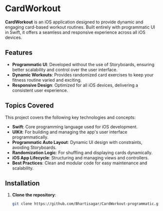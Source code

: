 # CardWorkout

**CardWorkout** is an iOS application designed to provide dynamic and engaging card-based workout routines. Built entirely with programmatic UI in Swift, it offers a seamless and responsive experience across all iOS devices.

## Features

- **Programmatic UI**: Developed without the use of Storyboards, ensuring better scalability and control over the user interface.
- **Dynamic Workouts**: Provides randomized card exercises to keep your fitness routine varied and exciting.
- **Responsive Design**: Optimized for all iOS devices, delivering a consistent user experience.

## Topics Covered

This project covers the following key technologies and concepts:

- **Swift**: Core programming language used for iOS development.
- **UIKit**: For building and managing the app's user interface programmatically.
- **Programmatic Auto Layout**: Dynamic UI design with constraints, avoiding Storyboards.
- **Randomization Logic**: For shuffling and displaying cards dynamically.
- **iOS App Lifecycle**: Structuring and managing views and controllers.
- **Best Practices**: Clean and modular code for easy maintenance and scalability.

## Installation

1. **Clone the repository**:

   ```bash
   git clone https://github.com/Bhartisagar/CardWorkout-programmatic.git
